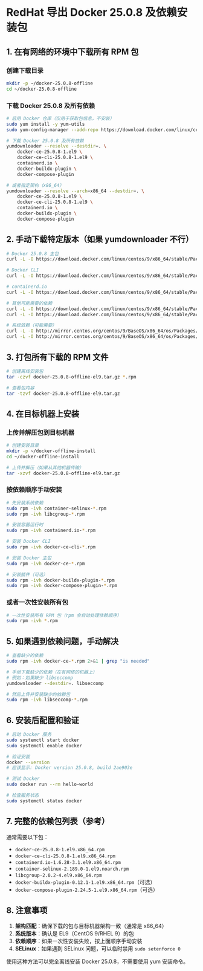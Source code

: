 # RedHat 导出 Docker 25.0.8 及依赖安装包

## 1. 在有网络的环境中下载所有 RPM 包

### 创建下载目录
```bash
mkdir -p ~/docker-25.0.8-offline
cd ~/docker-25.0.8-offline
```

### 下载 Docker 25.0.8 及所有依赖
```bash
# 启用 Docker 仓库（仅用于获取包信息，不安装）
sudo yum install -y yum-utils
sudo yum-config-manager --add-repo https://download.docker.com/linux/centos/docker-ce.repo

# 下载 Docker 25.0.8 及所有依赖
yumdownloader --resolve --destdir=. \
    docker-ce-25.0.8-1.el9 \
    docker-ce-cli-25.0.8-1.el9 \
    containerd.io \
    docker-buildx-plugin \
    docker-compose-plugin

# 或者指定架构（x86_64）
yumdownloader --resolve --arch=x86_64 --destdir=. \
    docker-ce-25.0.8-1.el9 \
    docker-ce-cli-25.0.8-1.el9 \
    containerd.io \
    docker-buildx-plugin \
    docker-compose-plugin
```

## 2. 手动下载特定版本（如果 yumdownloader 不行）

```bash
# Docker 25.0.8 主包
curl -L -O https://download.docker.com/linux/centos/9/x86_64/stable/Packages/docker-ce-25.0.8-1.el9.x86_64.rpm

# Docker CLI
curl -L -O https://download.docker.com/linux/centos/9/x86_64/stable/Packages/docker-ce-cli-25.0.8-1.el9.x86_64.rpm

# containerd.io
curl -L -O https://download.docker.com/linux/centos/9/x86_64/stable/Packages/containerd.io-1.6.28-3.1.el9.x86_64.rpm

# 其他可能需要的依赖
curl -L -O https://download.docker.com/linux/centos/9/x86_64/stable/Packages/docker-buildx-plugin-0.12.1-1.el9.x86_64.rpm
curl -L -O https://download.docker.com/linux/centos/9/x86_64/stable/Packages/docker-compose-plugin-2.24.5-1.el9.x86_64.rpm

# 系统依赖（可能需要）
curl -L -O http://mirror.centos.org/centos/9/BaseOS/x86_64/os/Packages/container-selinux-2.189.0-1.el9.noarch.rpm
curl -L -O http://mirror.centos.org/centos/9/BaseOS/x86_64/os/Packages/libcgroup-2.0.2-4.el9.x86_64.rpm
```

## 3. 打包所有下载的 RPM 文件

```bash
# 创建离线安装包
tar -czvf docker-25.0.8-offline-el9.tar.gz *.rpm

# 查看包内容
tar -tzvf docker-25.0.8-offline-el9.tar.gz
```

## 4. 在目标机器上安装

### 上传并解压包到目标机器
```bash
# 创建安装目录
mkdir -p ~/docker-offline-install
cd ~/docker-offline-install

# 上传并解压（如果从其他机器传输）
tar -xzvf docker-25.0.8-offline-el9.tar.gz
```

### 按依赖顺序手动安装
```bash
# 先安装系统依赖
sudo rpm -ivh container-selinux-*.rpm
sudo rpm -ivh libcgroup-*.rpm

# 安装容器运行时
sudo rpm -ivh containerd.io-*.rpm

# 安装 Docker CLI
sudo rpm -ivh docker-ce-cli-*.rpm

# 安装 Docker 主包
sudo rpm -ivh docker-ce-*.rpm

# 安装插件（可选）
sudo rpm -ivh docker-buildx-plugin-*.rpm
sudo rpm -ivh docker-compose-plugin-*.rpm
```

### 或者一次性安装所有包
```bash
# 一次性安装所有 RPM 包（rpm 会自动处理依赖顺序）
sudo rpm -ivh *.rpm
```

## 5. 如果遇到依赖问题，手动解决

```bash
# 查看缺少的依赖
sudo rpm -ivh docker-ce-*.rpm 2>&1 | grep "is needed"

# 手动下载缺少的依赖（在有网络的机器上）
# 例如：如果缺少 libseccomp
yumdownloader --destdir=. libseccomp

# 然后上传并安装缺少的依赖包
sudo rpm -ivh libseccomp-*.rpm
```

## 6. 安装后配置和验证

```bash
# 启动 Docker 服务
sudo systemctl start docker
sudo systemctl enable docker

# 验证安装
docker --version
# 应该显示: Docker version 25.0.8, build 2ae903e

# 测试 Docker
sudo docker run --rm hello-world

# 检查服务状态
sudo systemctl status docker
```

## 7. 完整的依赖包列表（参考）

通常需要以下包：
- `docker-ce-25.0.8-1.el9.x86_64.rpm`
- `docker-ce-cli-25.0.8-1.el9.x86_64.rpm`
- `containerd.io-1.6.28-3.1.el9.x86_64.rpm`
- `container-selinux-2.189.0-1.el9.noarch.rpm`
- `libcgroup-2.0.2-4.el9.x86_64.rpm`
- `docker-buildx-plugin-0.12.1-1.el9.x86_64.rpm`（可选）
- `docker-compose-plugin-2.24.5-1.el9.x86_64.rpm`（可选）

## 8. 注意事项

1. **架构匹配**：确保下载的包与目标机器架构一致（通常是 x86_64）
2. **系统版本**：确认是 EL9（CentOS 9/RHEL 9）的包
3. **依赖顺序**：如果一次性安装失败，按上面顺序手动安装
4. **SELinux**：如果遇到 SELinux 问题，可以临时禁用 `sudo setenforce 0`

使用这种方法可以完全离线安装 Docker 25.0.8，不需要使用 yum 安装命令。
